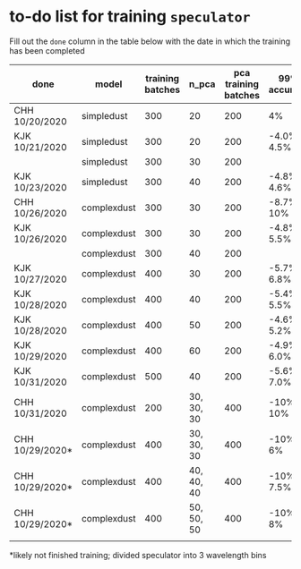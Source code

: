# to-do list for training `speculator`

Fill out the `done` column in the table below with the date in which the training has been completed

| done | model       | training batches | n_pca | pca training batches | 99% accuracy | dPCA plot |
| ---- | ----------- | ------- | ----- | ------------------------ | ------------ |---|
| CHH 10/20/2020     | simpledust  | 300     | 20    | 200                      |   4%           | |
| KJK 10/21/2020     | simpledust  | 300     | 20    | 200                      |   -4.0%, 4.5%           | |
|      | simpledust  | 300     | 30    | 200                      |              ||
| KJK 10/23/2020     | simpledust  | 300     | 40    | 200                      |   -4.8%, 4.6%           | |
| CHH 10/26/2020     | complexdust | 300     | 30    | 200                      |   -8.7%, 10%            | |
| KJK 10/26/2020     | complexdust | 300     | 30    | 200                      |   -4.8%, 5.5%            | [link](https://github.com/kgb0255/GQPMC_v4_JAMES/blob/9eb748d6336746b93b2024f0e33f4cd9932a6b4e/dPCA_plots/complexdust.pca_30.batch_0_299.dfrac.pdf)|
|      | complexdust | 300     | 40    | 200                      |              ||
| KJK 10/27/2020     | complexdust | 400     | 30    | 200                      |   -5.7%, 6.8%             | [link](https://github.com/kgb0255/GQPMC_v4_JAMES/blob/9eb748d6336746b93b2024f0e33f4cd9932a6b4e/dPCA_plots/complexdust.pca_30.batch_0_399.dfrac.pdf)|
| KJK 10/28/2020     | complexdust | 400     | 40    | 200                      |   -5.4%, 5.5%             | [link](https://github.com/kgb0255/GQPMC_v4_JAMES/blob/9eb748d6336746b93b2024f0e33f4cd9932a6b4e/dPCA_plots/complexdust.pca_40.batch_0_399.dfrac.pdf)|
| KJK 10/28/2020     | complexdust | 400     | 50    | 200                      |   -4.6%, 5.2%             | [link](https://github.com/kgb0255/GQPMC_v4_JAMES/blob/9eb748d6336746b93b2024f0e33f4cd9932a6b4e/dPCA_plots/complexdust.pca_50.batch_0_399.dfrac.pdf)|
| KJK 10/29/2020     | complexdust | 400     | 60    | 200                      |   -4.9%, 6.0%             | [link](https://github.com/kgb0255/GQPMC_v4_JAMES/blob/9eb748d6336746b93b2024f0e33f4cd9932a6b4e/dPCA_plots/complexdust.pca_60.batch_0_399.dfrac.pdf)|
| KJK 10/31/2020     | complexdust | 500     | 40    | 200                      |   -5.6%, 7.0%             | [link](https://github.com/kgb0255/GQPMC_v4_JAMES/blob/9eb748d6336746b93b2024f0e33f4cd9932a6b4e/dPCA_plots/complexdust.pca_40.batch_0_499.dfrac.pdf)|
| CHH 10/31/2020     | complexdust | 200     | 30, 30, 30 | 400 | -10%, 10% | |
| CHH 10/29/2020*     | complexdust | 400     | 30, 30, 30 | 400 | -10%, 6% | |
| CHH 10/29/2020*     | complexdust | 400     | 40, 40, 40 | 400 | -10%, 7.5% | |
| CHH 10/29/2020*     | complexdust | 400     | 50, 50, 50 | 400 | -10%, 8% | |
|      |             |         |       |                          |              | |

*likely not finished training; divided speculator into 3 wavelength bins
